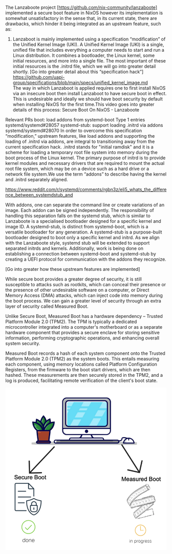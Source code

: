The Lanzaboote project [https://github.com/nix-community/lanzaboote] implemented a secure boot feature in NixOS however its implementation is somewhat unsatisfactory in the sense that, in its current state, there are drawbacks, which hinder it being integrated as an upstream feature, such as:

1. Lanzaboot is mainly implemented using a specification “modification” of the Unified Kernel Image (UKI). A Unified Kernel Image (UKI) is a single, unified file that includes everything a computer needs to start and run a Linux distribution. It combines a bootloader, the Linux kernel, some initial resources, and more into a single file. The most important of these initial resources is the .initrd file, which we will go into greater detail shortly. [Go into greater detail about this “specification hack”]
https://github.com/uapi-group/specifications/blob/main/specs/unified_kernel_image.md  
The way in which Lanzaboot is applied requires one to first install NixOS via an insecure boot then install Lanzaboot to have secure boot in effect. This is undesirable and ideally we should have boot security by default when installing NixOS for the first time.This video goes into greater details of this process: Secure Boot On NixOS - Lanzaboote

Relevant PRs
boot: load addons from systemd-boot Type 1 entries systemd/systemd#28057
systemd-stub: support loading .initrd via addons systemd/systemd#28070
In order to overcome this specification “modification,” upstream features, like load addons and supporting the loading of .initrd via addons, are integral to transitioning away from the current specification hack. .initrd stands for "initial ramdisk" and it is a scheme for loading a temporary root file system into memory during the boot process of the Linux kernel. The primary purpose of initrd is to provide kernel modules and necessary drivers that are required to mount the actual root file system, which may be on a device such as a hard drive or a network file system.We use the term “addons” to describe having the kernel and .initrd separately aligned. 

https://www.reddit.com/r/systemd/comments/rgbn3z/eli5_whats_the_difference_between_systemdstub_and

With addons, one can separate the command line or create variations of an image. Each addon can be signed independently. The responsibility of handling this separation falls on the systemd stub, which is similar to Lanzaboote is a specialised bootloader designed for a specific kernel and image ID. A systemd-stub, is distinct from systemd-boot, which is a versatile bootloader for any generation. A systemd-stub is a purpose-built bootloader designed to boot only a specific kernel and initrd. As we align with the Lanzaboote style, systemd stub will be extended to support separated initrds and kernels. Additionally, work is being done on establishing a connection between systemd-boot and systemd-stub by creating a UEFI protocol for communication with the addons they recognize.

[Go into greater how these upstream features are implemented]


While secure boot provides a greater degree of security, it is still susceptible to attacks such as rootkits, which can conceal their presence or the presence of other undesirable software on a computer, or Direct Memory Access (DMA) attacks, which can inject code into memory during the boot process. We can gain a greater level of security through an extra layer of security called Measured Boot. 

Unlike Secure Boot, Measured Boot has a hardware dependency – Trusted Platform Module 2.0 (TPM2). The TPM is typically a dedicated microcontroller integrated into a computer's motherboard or as a separate hardware component that provides a secure enclave for storing sensitive information, performing cryptographic operations, and enhancing overall system security.

Measured Boot records a hash of each system component onto the Trusted Platform Module 2.0 (TPM2) as the system boots. This entails measuring each component, using memory locations called Platform Configuration Registers, from the firmware to the boot start drivers, which are then hashed. These measurements are then securely stored in the TPM2, and a log is produced, facilitating remote verification of the client's boot state.

![My animated logo](images/boot.png)

